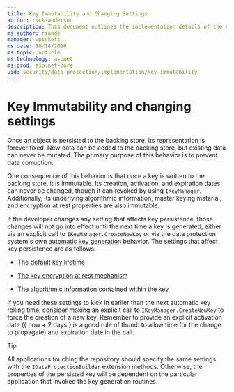 ```yaml
---
title: Key Immutability and Changing Settings
author: rick-anderson
description: This document outlines the implementation details of the ASP.NET Core data protection key immutability APIs.
ms.author: riande
manager: wpickett
ms.date: 10/14/2016
ms.topic: article
ms.technology: aspnet
ms.prod: asp.net-core
uid: security/data-protection/implementation/key-immutability
---
```

# Key Immutability and changing settings

Once an object is persisted to the backing store, its representation is forever fixed. New data can be added to the backing store, but existing data can never be mutated. The primary purpose of this behavior is to prevent data corruption.

One consequence of this behavior is that once a key is written to the backing store, it is immutable. Its creation, activation, and expiration dates can never be changed, though it can revoked by using `IKeyManager`. Additionally, its underlying algorithmic information, master keying material, and encryption at rest properties are also immutable.

If the developer changes any setting that affects key persistence, those changes will not go into effect until the next time a key is generated, either via an explicit call to `IKeyManager.CreateNewKey` or via the data protection system's own [automatic key generation](key-management.md#data-protection-implementation-key-management) behavior. The settings that affect key persistence are as follows:

* [The default key lifetime](key-management.md#data-protection-implementation-key-management)

* [The key encryption at rest mechanism](key-encryption-at-rest.md#data-protection-implementation-key-encryption-at-rest)

* [The algorithmic information contained within the key](xref:security/data-protection/configuration/overview#changing-algorithms-with-usecryptographicalgorithms)

If you need these settings to kick in earlier than the next automatic key rolling time, consider making an explicit call to `IKeyManager.CreateNewKey` to force the creation of a new key. Remember to provide an explicit activation date ({ now + 2 days } is a good rule of thumb to allow time for the change to propagate) and expiration date in the call.

>[!TIP]
> All applications touching the repository should specify the same settings with the `IDataProtectionBuilder` extension methods. Otherwise, the properties of the persisted key will be dependent on the particular application that invoked the key generation routines.
